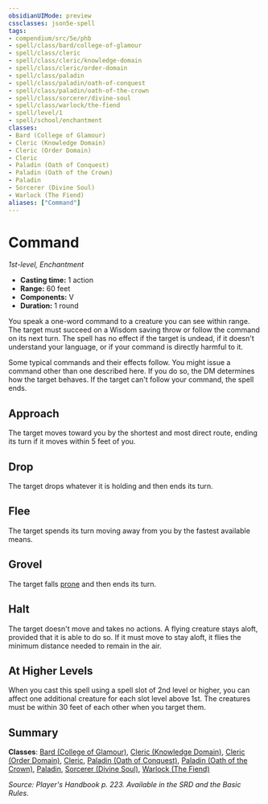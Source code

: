 ```yaml
---
obsidianUIMode: preview
cssclasses: json5e-spell
tags:
- compendium/src/5e/phb
- spell/class/bard/college-of-glamour
- spell/class/cleric
- spell/class/cleric/knowledge-domain
- spell/class/cleric/order-domain
- spell/class/paladin
- spell/class/paladin/oath-of-conquest
- spell/class/paladin/oath-of-the-crown
- spell/class/sorcerer/divine-soul
- spell/class/warlock/the-fiend
- spell/level/1
- spell/school/enchantment
classes:
- Bard (College of Glamour)
- Cleric (Knowledge Domain)
- Cleric (Order Domain)
- Cleric
- Paladin (Oath of Conquest)
- Paladin (Oath of the Crown)
- Paladin
- Sorcerer (Divine Soul)
- Warlock (The Fiend)
aliases: ["Command"]
---
```

# Command
*1st-level, Enchantment*  

- **Casting time:** 1 action
- **Range:** 60 feet
- **Components:** V
- **Duration:** 1 round

You speak a one-word command to a creature you can see within range. The target must succeed on a Wisdom saving throw or follow the command on its next turn. The spell has no effect if the target is undead, if it doesn't understand your language, or if your command is directly harmful to it.

Some typical commands and their effects follow. You might issue a command other than one described here. If you do so, the DM determines how the target behaves. If the target can't follow your command, the spell ends.

## Approach

The target moves toward you by the shortest and most direct route, ending its turn if it moves within 5 feet of you.

## Drop

The target drops whatever it is holding and then ends its turn.

## Flee

The target spends its turn moving away from you by the fastest available means.

## Grovel

The target falls [prone](/3-Mechanics/CLI/rules/conditions.md#prone) and then ends its turn.

## Halt

The target doesn't move and takes no actions. A flying creature stays aloft, provided that it is able to do so. If it must move to stay aloft, it flies the minimum distance needed to remain in the air.

## At Higher Levels

When you cast this spell using a spell slot of 2nd level or higher, you can affect one additional creature for each slot level above 1st. The creatures must be within 30 feet of each other when you target them.

## Summary

**Classes**: [Bard (College of Glamour)](/3-Mechanics/CLI/classes/bard-college-of-glamour-xge.md), [Cleric (Knowledge Domain)](/3-Mechanics/CLI/classes/cleric-knowledge-domain.md), [Cleric (Order Domain)](/3-Mechanics/CLI/classes/cleric-order-domain-tce.md), [Cleric](/3-Mechanics/CLI/classes/cleric.md), [Paladin (Oath of Conquest)](/3-Mechanics/CLI/classes/paladin-oath-of-conquest-xge.md), [Paladin (Oath of the Crown)](/3-Mechanics/CLI/classes/paladin-oath-of-the-crown-scag.md), [Paladin](/3-Mechanics/CLI/classes/paladin.md), [Sorcerer (Divine Soul)](/3-Mechanics/CLI/classes/sorcerer-divine-soul-xge.md), [Warlock (The Fiend)](/3-Mechanics/CLI/classes/warlock-the-fiend.md)

*Source: Player's Handbook p. 223. Available in the SRD and the Basic Rules.*